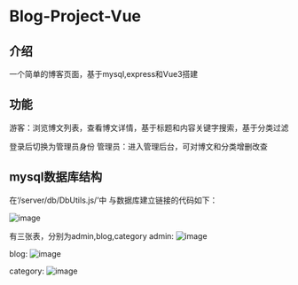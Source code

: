 # Blog-Project-Vue
## 介绍
一个简单的博客页面，基于mysql,express和Vue3搭建
## 功能
游客：浏览博文列表，查看博文详情，基于标题和内容关键字搜索，基于分类过滤

登录后切换为管理员身份
管理员：进入管理后台，可对博文和分类增删改查

## mysql数据库结构
在‘/server/db/DbUtils.js/’中
与数据库建立链接的代码如下：

![image](https://user-images.githubusercontent.com/102190949/182211686-881601b7-c398-46b1-9f20-7584e0f7f580.png)

有三张表，分别为admin,blog,category
admin:
![image](https://user-images.githubusercontent.com/102190949/182211188-c751ec7c-63ae-49b5-b5ed-42d55ba8b50b.png)

blog:
![image](https://user-images.githubusercontent.com/102190949/182211331-220dca0a-bdcc-4079-9102-0eb3dfc31430.png)

category:
![image](https://user-images.githubusercontent.com/102190949/182211420-b9487717-dfef-47d9-b881-81ff21bfb009.png)

